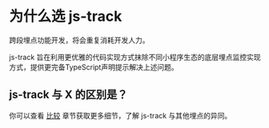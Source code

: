# 为什么选 js-track


跨段埋点功能开发，将会重复消耗开发人力。

js-track 旨在利用更优雅的代码实现方式抹除不同小程序生态的底层埋点监控实现方式，提供更完备TypeScript声明提示解决上述问题。


## js-track 与 X 的区别是？

你可以查看 [比较](./comparisons) 章节获取更多细节，了解 js-track 与其他埋点的异同。
